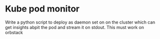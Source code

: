 # Kube pod monitor

Write a python script to deploy as daemon set on on the cluster which can get insights abpit the pod and stream it on stdout.
This must work on orbstack


